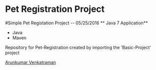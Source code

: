 # Pet Registration Project

#Simple Pet Registation Project -- 05/25/2016
** Java 7 Application**
* Java
* Maven

Repository for Pet-Registration created by importing the 'Basic-Project' project

[Arunkumar Venkatraman](http://sqasolution.com)
